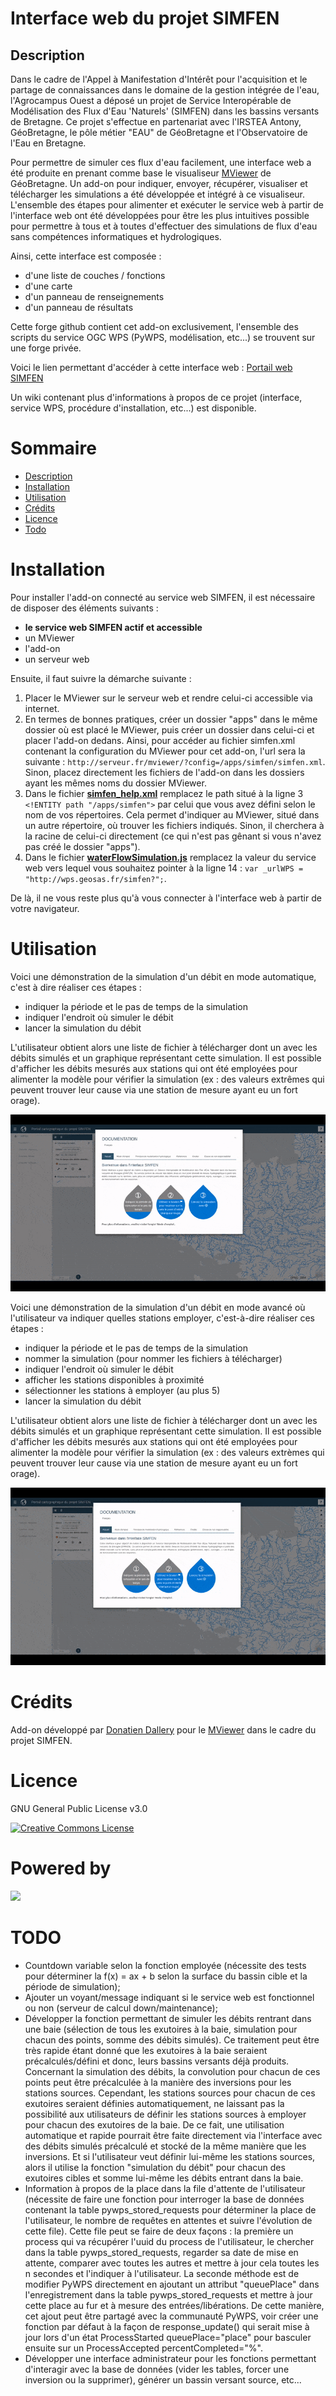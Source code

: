 
# Interface web du projet SIMFEN

## Description

Dans le cadre de l'Appel à Manifestation d'Intérêt pour l'acquisition et le partage de connaissances dans le domaine de la gestion intégrée de l'eau, l'Agrocampus Ouest a déposé un projet de Service Interopérable de Modélisation des Flux d'Eau 'Naturels' (SIMFEN) dans les bassins versants de Bretagne. Ce projet s'effectue en partenariat avec l'IRSTEA Antony, GéoBretagne, le pôle métier "EAU" de GéoBretagne et l'Observatoire de l'Eau en Bretagne.

Pour permettre de simuler ces flux d'eau facilement, une interface web a été produite en prenant comme base le visualiseur [MViewer](https://github.com/geobretagne/mviewer) de GéoBretagne. Un add-on pour indiquer, envoyer, récupérer, visualiser et télécharger les simulations a été développée et intégré à ce visualiseur. L'ensemble des étapes pour alimenter et exécuter le service web à partir de l'interface web ont été développées pour être les plus intuitives possible pour permettre à tous et à toutes d'effectuer des simulations de flux d'eau sans compétences informatiques et hydrologiques.

Ainsi, cette interface est composée :

- d'une liste de couches / fonctions
- d'une carte
- d'un panneau de renseignements
- d'un panneau de résultats

Cette forge github contient cet add-on exclusivement, l'ensemble des scripts du service OGC WPS (PyWPS, modélisation, etc...) se trouvent sur une forge privée.

Voici le lien permettant d'accéder à cette interface web : [Portail web SIMFEN](http://bit.do/simfen)

Un wiki contenant plus d'informations à propos de ce projet (interface, service WPS, procédure d'installation, etc...) est disponible.

# Sommaire

* [Description](#description)
* [Installation](#installation)
* [Utilisation](#utilisation)
* [Crédits](#crédits)
* [Licence](#licence)
* [Todo](#todo)

# Installation

Pour installer l'add-on connecté au service web SIMFEN, il est nécessaire de disposer des éléments suivants :

- **le service web SIMFEN actif et accessible**
- un MViewer
- l'add-on
- un serveur web

Ensuite, il faut suivre la démarche suivante :

1. Placer le MViewer sur le serveur web et rendre celui-ci accessible via internet.
2. En termes de bonnes pratiques, créer un dossier "apps" dans le même dossier où est placé le MViewer, puis créer un dossier dans celui-ci et placer l'add-on dedans. Ainsi, pour accéder au fichier simfen.xml contenant la configuration du MViewer pour cet add-on, l'url sera la suivante : ```http://serveur.fr/mviewer/?config=/apps/simfen/simfen.xml```. Sinon, placez directement les fichiers de l'add-on dans les dossiers ayant les mêmes noms du dossier MViewer.
3. Dans le fichier [__simfen_help.xml__](simfen_help.xml) remplacez le path situé à la ligne 3 ```<!ENTITY path "/apps/simfen">``` par celui que vous avez défini selon le nom de vos répertoires. Cela permet d'indiquer au MViewer, situé dans un autre répertoire, où trouver les fichiers indiqués. Sinon, il cherchera à la racine de celui-ci directement (ce qui n'est pas gênant si vous n'avez pas créé le dossier "apps").
4. Dans le fichier [__waterFlowSimulation.js__](customcontrols/waterFlowSimulation.js) remplacez la valeur du service web vers lequel vous souhaitez pointer à la ligne 14 : ```var _urlWPS = "http://wps.geosas.fr/simfen?";```.

De là, il ne vous reste plus qu'à vous connecter à l'interface web à partir de votre navigateur.

# Utilisation

Voici une démonstration de la simulation d'un débit en mode automatique, c'est à dire réaliser ces étapes :

- indiquer la période et le pas de temps de la simulation
- indiquer l'endroit où simuler le débit
- lancer la simulation du débit

L'utilisateur obtient alors une liste de fichier à télécharger dont un avec les débits simulés et un graphique représentant cette simulation. Il est possible d'afficher les débits mesurés aux stations qui ont été employées pour alimenter la modèle pour vérifier la simulation (ex : des valeurs extrêmes qui peuvent trouver leur cause via une station de mesure ayant eu un fort orage).

![demo](img/simfen.gif)

Voici une démonstration de la simulation d'un débit en mode avancé où l'utilisateur va indiquer quelles stations employer, c'est-à-dire réaliser ces étapes :

- indiquer la période et le pas de temps de la simulation
- nommer la simulation (pour nommer les fichiers à télécharger)
- indiquer l'endroit où simuler le débit
- afficher les stations disponibles à proximité
- sélectionner les stations à employer (au plus 5)
- lancer la simulation du débit

L'utilisateur obtient alors une liste de fichier à télécharger dont un avec les débits simulés et un graphique représentant cette simulation. Il est possible d'afficher les débits mesurés aux stations qui ont été employées pour alimenter la modèle pour vérifier la simulation (ex : des valeurs extrèmes qui peuvent trouver leur cause via une station de mesure ayant eu un fort orage).

![demo_avancee](img/simfen_avance.gif)

# Crédits

Add-on développé par [Donatien Dallery](http://dalleryd.fr) pour le [MViewer](http://github.com/geobretagne/mviewer) dans le cadre du projet SIMFEN.

# Licence

GNU General Public License v3.0

[![Creative Commons License](https://licensebuttons.net/l/by-sa/3.0/88x31.png)](https://creativecommons.org/licenses/by-sa/4.0/)

# Powered by

<a href="http://www.agrocampus-ouest.fr"><img src="http://geoinfo.agrocampus-ouest.fr/illustrations/logo_agrocampusouest.jpg" width="150px"></a>

# TODO

- Countdown variable selon la fonction employée (nécessite des tests pour déterminer la f(x) = ax + b selon la surface du bassin cible et la période de simulation);
- Ajouter un voyant/message indiquant si le service web est fonctionnel ou non (serveur de calcul down/maintenance);
- Développer la fonction permettant de simuler les débits rentrant dans une baie (sélection de tous les exutoires à la baie, simulation pour chacun des points, somme des débits simulés). Ce traitement peut être très rapide étant donné que les exutoires à la baie seraient précalculés/défini et donc, leurs bassins versants déjà produits. Concernant la simulation des débits, la convolution pour chacun de ces points peut être précalculée à la manière des inversions pour les stations sources. Cependant, les stations sources pour chacun de ces exutoires seraient définies automatiquement, ne laissant pas la possibilité aux utilisateurs de définir les stations sources à employer pour chacun des exutoires de la baie. De ce fait, une utilisation automatique et rapide pourrait être faite directement via l'interface avec des débits simulés précalculé et stocké de la même manière que les inversions. Et si l'utilisateur veut définir lui-même les stations sources, alors il utilise la fonction "simulation du débit" pour chacun des exutoires cibles et somme lui-même les débits entrant dans la baie.
- Information à propos de la place dans la file d'attente de l'utilisateur (nécessite de faire une fonction pour interroger la base de données contenant la table pywps_stored_requests pour déterminer la place de l'utilisateur, le nombre de requêtes en attentes et suivre l'évolution de cette file). Cette file peut se faire de deux façons : la première un process qui va récupérer l'uuid du process de l'utilisateur, le chercher dans la table pywps_stored_requests, regarder sa date de mise en attente, comparer avec toutes les autres et mettre à jour cela toutes les n secondes et l'indiquer à l'utilisateur. La seconde méthode est de modifier PyWPS directement en ajoutant un attribut "queuePlace" dans l'enregistrement dans la table pywps_stored_requests et mettre à jour cette place au fur et à mesure des entrées/libérations. De cette manière, cet ajout peut être partagé avec la communauté PyWPS, voir créer une fonction par défaut à la façon de response_update() qui serait mise à jour lors d'un état ProcessStarted queuePlace="place" pour basculer ensuite sur un ProcessAccepted percentCompleted="%".
- Développer une interface administrateur pour les fonctions permettant d'interagir avec la base de données (vider les tables, forcer une inversion ou la supprimer), générer un bassin versant source, etc...

[//]: # (These are referenced links used in the body of this note and get stripped out when the markdown processor does its job. There is no need to format nicely because it shouldn't be seen.)
